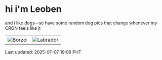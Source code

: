 # hi i'm Leoben

and i like dogs—so have some random dog pics that change whenever my CRON feels like it

|  |  |
|--------|----------|
| ![Borzoi](https://random-dog-vercel.vercel.app/api/random-borzoi?v=1751886588) | ![Labrador](https://random-dog-vercel.vercel.app/api/random-labrador?v=1751886588) |

Last updated: 2025-07-07 19:09 PHT
